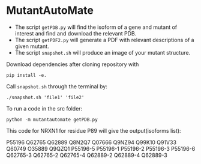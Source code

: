 # MutantAutoMate

- The script `getPDB.py` will find the isoform of a gene and mutant of interest and find and download the relevant PDB.
- The script `getPDF2.py` will generate a PDF with relevant descriptions of a given mutant.
- The script `snapshot.sh` will produce an image of your mutant structure.

Download dependencies after cloning repository with 

`pip install -e.`

Call `snapshot.sh` through the terminal by:

`./snapshot.sh 'file1' 'file2' `

To run a code in the src folder:

`python -m mutantautomate getPDB.py`

This code for NRXN1 for residue P89 will give the output(isoforms list):

P55196
Q62765
Q62889
Q8N2Q7
Q07666
Q9NZ94
Q99K10
Q91V33
Q60749
O35889
Q9QZQ1
P55196-5
P55196-1
P55196-2
P55196-3
P55196-6
Q62765-3
Q62765-2
Q62765-4
Q62889-2
Q62889-4
Q62889-3
